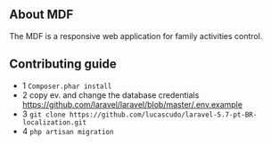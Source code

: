 
## About MDF
The MDF is a responsive web application for family activities control.



## Contributing guide

- 1  ```Composer.phar install```
- 2  copy ev. and change the database credentials https://github.com/laravel/laravel/blob/master/.env.example 
- 3 ``` git clone https://github.com/lucascudo/laravel-5.7-pt-BR-localization.git ```
- 4 ```php artisan migration ```


